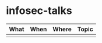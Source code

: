 # infosec-talks

| What | When | Where | Topic |
| --- | --- | --- | --- |
| <con> | <date> | <location> | <topic> |
